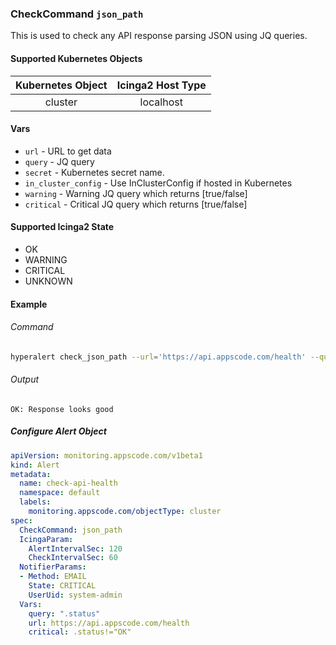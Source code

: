 ### CheckCommand `json_path`

This is used to check any API response parsing JSON using JQ queries.

#### Supported Kubernetes Objects

| Kubernetes Object | Icinga2 Host Type |
| :---:             | :---:             |
| cluster           | localhost         |

#### Vars

* `url` - URL to get data
* `query` - JQ query
* `secret` - Kubernetes secret name.
* `in_cluster_config` - Use InClusterConfig if hosted in Kubernetes
* `warning` - Warning JQ query which returns [true/false]
* `critical` - Critical JQ query which returns [true/false]

#### Supported Icinga2 State

* OK
* WARNING
* CRITICAL
* UNKNOWN

#### Example
###### Command
```sh
hyperalert check_json_path --url='https://api.appscode.com/health' --query='.status' --critical='.status!="OK"'
```
###### Output
```
OK: Response looks good
```

##### Configure Alert Object

```yaml
apiVersion: monitoring.appscode.com/v1beta1
kind: Alert
metadata:
  name: check-api-health
  namespace: default
  labels:
    monitoring.appscode.com/objectType: cluster
spec:
  CheckCommand: json_path
  IcingaParam:
    AlertIntervalSec: 120
    CheckIntervalSec: 60
  NotifierParams:
  - Method: EMAIL
    State: CRITICAL
    UserUid: system-admin
  Vars:
    query: ".status"
    url: https://api.appscode.com/health
    critical: .status!="OK"
```
